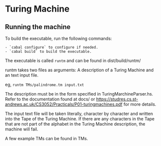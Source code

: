 # Turing Machine

## Running the machine
To build the executable, run the following commands:
	
	- `cabal configure` to configure if needed.
	- `cabal build` to build the executable.

The executable is called `runtm` and can be found in dist/build/runtm/

runtm takes two files as arguments: A description of a Turing Machine and an text input file.

eg, `runtm TMs/palindrome.tm input.txt`

The description must be in the form specified in TuringMarchineParser.hs. Refer to the documentation found at docs/ or https://studres.cs.st-andrews.ac.uk/CS3052/Practicals/P01-turingmachines.pdf for more details.

The input text file will be taken literally, character by character and written into the Tape of the Turing Machine. If there are any characters in the Tape that are not part of the alphabet in the Turing Machine description, the machine will fail.

A few example TMs can be found in TMs.
